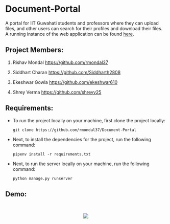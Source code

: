 # Document-Portal

A portal for IIT Guwahati students and professors where they can upload files, and other users can search for their profiles and download their files.
A running instance of the web application can be found [here](http://rmondal.pythonanywhere.com/).


## Project Members:

1. Rishav Mondal https://github.com/rmondal37

2. Siddhart Charan https://github.com/Siddharth2808

3. Ekeshwar Gowla https://github.com/ekeshwar610

4. Shrey Verma https://github.com/shreyv25
## Requirements:

- To run the project locally on your machine, first clone the project locally:
  ```
  git clone https://github.com/rmondal37/Document-Portal
  ```
- Next, to install the dependencies for the project, run the following command:

  ```
  pipenv install -r requirements.txt
  ```

- Next, to run the server locally on your machine, run the following command:

  ```
  python manage.py runserver
  ```

## Demo:

<br/>
<p align="center">
  <img src="https://media.giphy.com/media/OCt9pAQ6x7Vsq6bMRq/giphy.gif">
</p>
